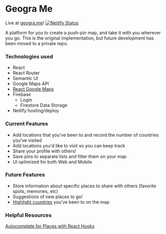 # Geogra Me

Live at [geogra.me](https://geogra.me)!
[![Netlify Status](https://api.netlify.com/api/v1/badges/d6c82426-b297-4a27-85fd-ea909a057288/deploy-status)](https://app.netlify.com/sites/affectionate-saha-16faca/deploys)

A platform for you to create a push-pin map, and take it with you wherever you go. This is the original implementation, but future development has been moved to a private repo.

### Technologies used
* React
* React Router
* Semantic UI
* Google Maps API
* [React Google Maps](https://tomchentw.github.io/react-google-maps/)
* Firebase
  * Login
  * Firestore Data Storage
* Netlify hosting/deploy
  
### Current Features
* Add locations that you've been to and record the number of countries you've visited
* Add locations you'd like to visit so you can keep track
* Share your profile with others!
* Save pins to separate lists and filter them on your map
* UI optimized for both Web and Mobile

### Future Features
* Store information about specific places to share with others (favorite spots, memories, etc)
* Suggestions of new places to go!
* [Highlight countries](https://stackoverflow.com/questions/28964573/google-maps-api-v3-highlight-country-border-without-using-polygons) you've been to on the map

### Helpful Resources
[Autocomplete for Places with React Hooks](https://sebastiandedeyne.com/writing-a-custom-react-hook-google-places-autocomplete/)
